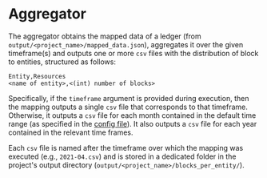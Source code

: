 # Aggregator

The aggregator obtains the mapped data of a ledger (from `output/<project_name>/mapped_data.json`), aggregates it
over the given timeframe(s) and outputs one or more `csv` files with the distribution of block to entities,
structured as follows:

```
Entity,Resources
<name of entity>,<(int) number of blocks>
```

Specifically, if the `timeframe` argument is provided during execution, then the mapping outputs a single `csv` 
file that corresponds to that timeframe. Otherwise, it outputs a `csv` file for each month contained in the default 
time range (as specified in the [config file](https://github.com/Blockchain-Technology-Lab/pooling-analysis/blob/main/config.yaml)). 
It also outputs a `csv` file for each year contained in the relevant time frames.

Each `csv` file is named after the timeframe over which the mapping was executed (e.g., `2021-04.csv`) and is
stored in a dedicated folder in the project's output directory (`output/<project_name>/blocks_per_entity/`).
